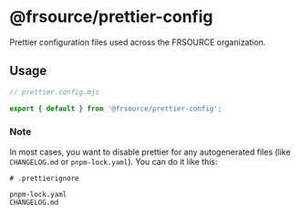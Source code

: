 # @frsource/prettier-config

Prettier configuration files used across the FRSOURCE organization.

## Usage

```js
// prettier.config.mjs

export { default } from '@frsource/prettier-config';
```

### Note

In most cases, you want to disable prettier for any autogenerated files (like `CHANGELOG.md` or `pnpm-lock.yaml`). You can do it like this:

```gitignore
# .prettierignore

pnpm-lock.yaml
CHANGELOG.md
```
